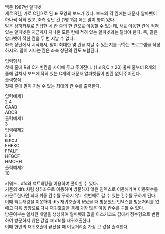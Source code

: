백준 1987번 알파벳  
세로 R칸, 가로 C칸으로 된 표 모양의 보드가 있다. 보드의 각 칸에는 대문자 알파벳이 하나씩 적혀 있고, 좌측 상단 칸 (1행 1열) 에는 말이 놓여 있다.  
말은 상하좌우로 인접한 네 칸 중의 한 칸으로 이동할 수 있는데, 새로 이동한 칸에 적혀 있는 알파벳은 지금까지 지나온 모든 칸에 적혀 있는 알파벳과는 달라야 한다. 
즉, 같은 알파벳이 적힌 칸을 두 번 지날 수 없다.  
좌측 상단에서 시작해서, 말이 최대한 몇 칸을 지날 수 있는지를 구하는 프로그램을 작성하시오. 말이 지나는 칸은 좌측 상단의 칸도 포함된다.  

입력형식  
첫째 줄에 R과 C가 빈칸을 사이에 두고 주어진다. (1 ≤ R,C ≤ 20) 둘째 줄부터 R개의 줄에 걸쳐서 보드에 적혀 있는 C개의 대문자 알파벳들이 빈칸 없이 주어진다.  
출력형식  
첫째 줄에 말이 지날 수 있는 최대의 칸 수를 출력한다.  

입력예제1  
2 4  
CAAB  
ADCB  
출력예제1  
3  
입력예제2  
5 5  
IEFCJ  
FHFKC  
FFALF  
HFGCF  
HMCHH  
출력예제2  
10  

키워드 : dfs와 백트래킹을 이용하여 풀이할 수 있다.  
기존의 dfs 처럼 상하좌우로 이동하며 방문하지 않은 인덱스로 이동해가며 이동횟수를 카운트한다면 최대 이동 칸수를 구하지 않고 첫번째로 갈 수 있는 칸수를 구하게 된다.  
이때 백트래킹을 이용하여 dfs 재귀호출이 끝났을 때 방문했던 인덱스를 방문처리를 없애고 다음 방향으로 다시 재귀호출을 통해 가장 많은 이동 칸수를 구할 수 있다.  
방문여부는 일차원 배열을 생성하여 알파벳의 값을 아스키코드 값에서 정수형으로 변환하여 방문하지 않은 값일 때 dfs를 재귀호출한다.  
이때 한번의 재귀호출이 끝났을 때 이동거리중 가장 큰 값을 출력한다.